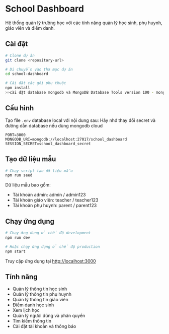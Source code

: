 # School Dashboard

Hệ thống quản lý trường học với các tính năng quản lý học sinh, phụ huynh, giáo viên và điểm danh.

## Cài đặt

```bash
# Clone dự án
git clone <repository-url>

# Di chuyển vào thư mục dự án
cd school-dashboard

# Cài đặt các gói phụ thuộc
npm install
>>cài đặt database mongodb và MongoDB Database Tools version 100 - mongodb dump dùng để thực hiện chức năng backup database
```

## Cấu hình

Tạo file `.env` database local với nội dung sau:
Hãy nhớ thay đổi secret và đường dẫn database nếu dùng mongodb cloud

```
PORT=3000
MONGODB_URI=mongodb://localhost:27017/school_dashboard
SESSION_SECRET=school_dashboard_secret
```

## Tạo dữ liệu mẫu

```bash
# Chạy script tạo dữ liệu mẫu
npm run seed
```

Dữ liệu mẫu bao gồm:
- Tài khoản admin: admin / admin123
- Tài khoản giáo viên: teacher / teacher123
- Tài khoản phụ huynh: parent / parent123

## Chạy ứng dụng

```bash
# Chạy ứng dụng ở chế độ development
npm run dev

# Hoặc chạy ứng dụng ở chế độ production
npm start
```

Truy cập ứng dụng tại [http://localhost:3000](http://localhost:3000)

## Tính năng

- Quản lý thông tin học sinh
- Quản lý thông tin phụ huynh
- Quản lý thông tin giáo viên
- Điểm danh học sinh
- Xem lịch học
- Quản lý người dùng và phân quyền
- Tìm kiếm thông tin
- Cài đặt tài khoản và thông báo 